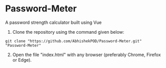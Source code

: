 # Password-Meter
A password strength calculator built using Vue

1. Clone the repository using the command given below:

```
git clone "https://github.com/AbhishekPOD/Password-Meter.git" "Password-Meter"
```

2. Open the file "index.html" with any browser (preferably Chrome, Firefox or Edge).
